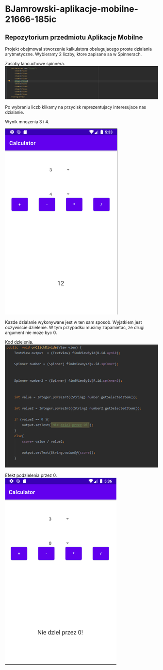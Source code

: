 # BJamrowski-aplikacje-mobilne-21666-185ic
## Repozytorium przedmiotu Aplikacje Mobilne

Projekt obejmowal stworzenie kalkulatora obslugujacego proste dzialania arytmetyczne.
Wybieramy 2 liczby, ktore zapisane sa w Spinnerach.

Zasoby lancuchowe spinnera.
![](./photos/1.png)

Po wybraniu liczb klikamy na przycisk reprezentujacy interesujace nas dzialanie.

Wynik mnozenia 3 i 4.

![](./photos/2.png)

Kazde dzialanie wykonywane jest w ten sam sposob. Wyjatkiem jest oczywiscie dzielenie.
W tym przypadku musimy zapamietac, ze drugi argument nie moze byc 0.

Kod dzielenia.
![](./photos/3.png)

Efekt podzielenia przez 0.
![](./photos/4.png)
